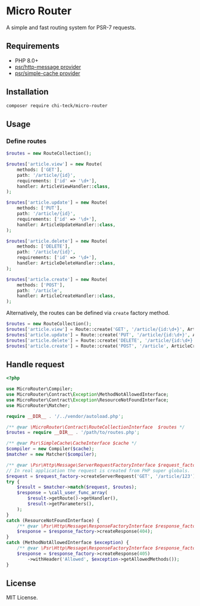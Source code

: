 # Micro Router
A simple and fast routing system for PSR-7 requests.

## Requirements
* PHP 8.0+
* [psr/http-message provider](https://packagist.org/providers/psr/http-message-implementation)
* [psr/simple-cache provider](https://packagist.org/providers/psr/simple-cache-implementation)

## Installation
```sh
composer require chi-teck/micro-router
```

## Usage

### Define routes

```php
$routes = new RouteCollection();

$routes['article.view'] = new Route(
    methods: ['GET'],
    path: '/article/{id}',
    requirements: ['id' => '\d+'],
    handler: ArticleViewHandler::class,
);

$routes['article.update'] = new Route(
    methods: ['PUT'],
    path: '/article/{id}',
    requirements: ['id' => '\d+'],
    handler: ArticleUpdateHandler::class,
);

$routes['article.delete'] = new Route(
    methods: ['DELETE'],
    path: '/article/{id}',
    requirements: ['id' => '\d+'],
    handler: ArticleDeleteHandler::class,
);

$routes['article.create'] = new Route(
    methods: ['POST'],
    path: '/article',
    handler: ArticleCreateHandler::class,
);
```

Alternatively, the routes can be defined via `create` factory method.
```php
$routes = new RouteCollection();
$routes['article.view'] = Route::create('GET', '/article/{id:\d+}', ArticleViewHandler::class);
$routes['article.update'] = Route::create('PUT', '/article/{id:\d+}', ArticleUpdateHandler::class);
$routes['article.delete'] = Route::create('DELETE', '/article/{id:\d+}', ArticleDeleteHandler::class);
$routes['article.create'] = Route::create('POST', '/article', ArticleCreateHandler::class);
```

## Handle request
```php
<?php

use MicroRouter\Compiler;
use MicroRouter\Contract\Exception\MethodNotAllowedInterface;
use MicroRouter\Contract\Exception\ResourceNotFoundInterface;
use MicroRouter\Matcher;

require __DIR__ . '/../vendor/autoload.php';

/** @var \MicroRouter\Contract\RouteCollectionInterface  $routes */
$routes = require __DIR__ . '/path/to/routes.php';

/** @var Psr\SimpleCache\CacheInterface $cache */
$compiler = new Compiler($cache);
$matcher = new Matcher($compiler);

/** @var \Psr\Http\Message\ServerRequestFactoryInterface $request_factory */
// In real application the request is created from PHP super globals.
$request = $request_factory->createServerRequest('GET', '/article/123');
try {
    $result = $matcher->match($request, $routes);
    $response = \call_user_func_array(
        $result->getRoute()->getHandler(),
        $result->getParameters(),
    );
}
catch (ResourceNotFoundInterface) {
    /** @var \Psr\Http\Message\ResponseFactoryInterface $response_factory */
    $response = $response_factory->createResponse(404);
}
catch (MethodNotAllowedInterface $exception) {
    /** @var \Psr\Http\Message\ResponseFactoryInterface $response_factory */
    $response = $response_factory->createResponse(405)
        ->withHeader('Allowed', $exception->getAllowedMethods());
}
```

## License
MIT License.
